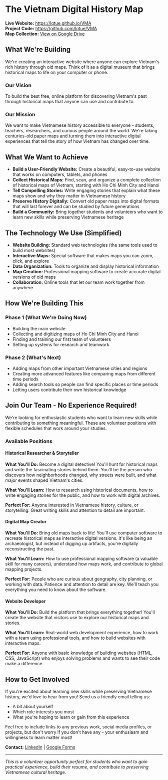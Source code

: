 # The Vietnam Digital History Map

**Live Website:** https://lqtue.github.io/VMA  
**Project Code:** https://github.com/lqtue/VMA  
**Map Collection:** [View on Google Drive](https://drive.google.com/drive/folders/1wfUv560E9JLf3ALnH4AiTqbcWijTgCDw?usp=drive_link)

## What We're Building

We're creating an interactive website where anyone can explore Vietnam's rich history through old maps. Think of it as a digital museum that brings historical maps to life on your computer or phone.

### Our Vision
To build the best free, online platform for discovering Vietnam's past through historical maps that anyone can use and contribute to.

### Our Mission
We want to make Vietnamese history accessible to everyone - students, teachers, researchers, and curious people around the world. We're taking centuries-old paper maps and turning them into interactive digital experiences that tell the story of how Vietnam has changed over time.

## What We Want to Achieve

- **Build a User-Friendly Website:** Create a beautiful, easy-to-use website that works on computers, tablets, and phones
- **Collect Historical Maps:** Find, scan, and organize a complete collection of historical maps of Vietnam, starting with Ho Chi Minh City and Hanoi
- **Tell Compelling Stories:** Write engaging stories that explain what these maps show and why they matter in Vietnamese history
- **Preserve History Digitally:** Convert old paper maps into digital formats that will last forever and can be studied by future generations
- **Build a Community:** Bring together students and volunteers who want to learn new skills while preserving Vietnamese heritage

## The Technology We Use (Simplified)

- **Website Building:** Standard web technologies (the same tools used to build most websites)
- **Interactive Maps:** Special software that makes maps you can zoom, click, and explore
- **Data Organization:** Tools to organize and display historical information
- **Map Creation:** Professional mapping software to create accurate digital versions of old maps
- **Collaboration:** Online tools that let our team work together from anywhere

## How We're Building This

### Phase 1 (What We're Doing Now)
- Building the main website
- Collecting and digitizing maps of Ho Chi Minh City and Hanoi
- Finding and training our first team of volunteers
- Setting up systems for research and teamwork

### Phase 2 (What's Next)
- Adding maps from other important Vietnamese cities and regions
- Creating more advanced features like comparing maps from different time periods
- Adding search tools so people can find specific places or time periods
- Letting users contribute their own historical knowledge

## Join Our Team - No Experience Required!

We're looking for enthusiastic students who want to learn new skills while contributing to something meaningful. These are volunteer positions with flexible schedules that work around your studies.

### Available Positions

#### Historical Researcher & Storyteller
**What You'll Do:** Become a digital detective! You'll hunt for historical maps and write the fascinating stories behind them. You'll be the person who discovers how neighborhoods changed, why streets were built, and what major events shaped Vietnam's cities.

**What You'll Learn:** How to research using historical documents, how to write engaging stories for the public, and how to work with digital archives.

**Perfect For:** Anyone interested in Vietnamese history, culture, or storytelling. Great writing skills and attention to detail are important.

#### Digital Map Creator
**What You'll Do:** Bring old maps back to life! You'll use computer software to recreate historical maps as interactive digital versions. It's like being an archaeologist, but instead of digging up artifacts, you're digitally reconstructing the past.

**What You'll Learn:** How to use professional mapping software (a valuable skill for many careers), understand how maps work, and contribute to global mapping projects.

**Perfect For:** People who are curious about geography, city planning, or working with data. Patience and attention to detail are key. We'll teach you everything you need to know about the software.

#### Website Developer
**What You'll Do:** Build the platform that brings everything together! You'll create the website that visitors use to explore our historical maps and stories.

**What You'll Learn:** Real-world web development experience, how to work with a team using professional tools, and how to build websites with interactive maps.

**Perfect For:** Anyone with basic knowledge of building websites (HTML, CSS, JavaScript) who enjoys solving problems and wants to see their code make a difference.

## How to Get Involved

If you're excited about learning new skills while preserving Vietnamese history, we'd love to hear from you! Send us a friendly email telling us:
- A bit about yourself
- Which role interests you most
- What you're hoping to learn or gain from this experience

Feel free to include links to any previous work, social media profiles, or projects, but don't worry if you don't have any - your enthusiasm and willingness to learn matter most!

**Contact:** [LinkedIn](https://www.linkedin.com/in/lqtue/) | [Google Forms](https://forms.gle/gdZAnm8Ecb3oU14K9)

---

*This is a volunteer opportunity perfect for students who want to gain practical experience, build their resume, and contribute to preserving Vietnamese cultural heritage.*
